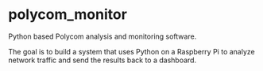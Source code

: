 polycom_monitor
===============

Python based Polycom analysis and monitoring software.

The goal is to build a system that uses Python on a Raspberry Pi to 
analyze network traffic and send the results back to a dashboard.
